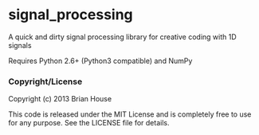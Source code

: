 signal_processing
=================

A quick and dirty signal processing library for creative coding with 1D signals

Requires Python 2.6+ (Python3 compatible) and NumPy



### Copyright/License

Copyright (c) 2013 Brian House

This code is released under the MIT License and is completely free to use for any purpose. See the LICENSE file for details.

